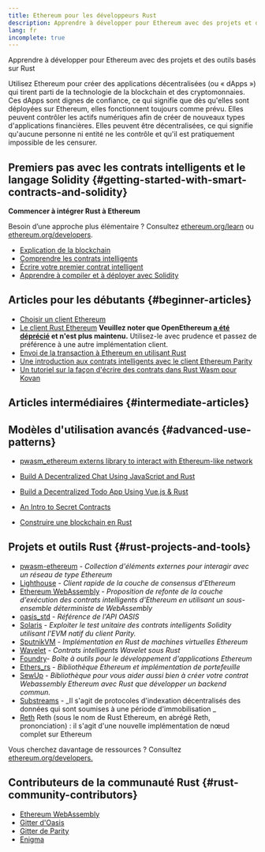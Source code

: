 ```yaml
---
title: Ethereum pour les développeurs Rust
description: Apprendre à développer pour Ethereum avec des projets et des outils basés sur Rust
lang: fr
incomplete: true
---
```


<div class="featured">Apprendre à développer pour Ethereum avec des projets et des outils basés sur Rust</div>

Utilisez Ethereum pour créer des applications décentralisées (ou « dApps ») qui tirent parti de la technologie de la blockchain et des cryptomonnaies. Ces dApps sont dignes de confiance, ce qui signifie que dès qu'elles sont déployées sur Ethereum, elles fonctionnent toujours comme prévu. Elles peuvent contrôler les actifs numériques afin de créer de nouveaux types d'applications financières. Elles peuvent être décentralisées, ce qui signifie qu'aucune personne ni entité ne les contrôle et qu'il est pratiquement impossible de les censurer.

## Premiers pas avec les contrats intelligents et le langage Solidity {#getting-started-with-smart-contracts-and-solidity}

**Commencer à intégrer Rust à Ethereum**

Besoin d’une approche plus élémentaire ? Consultez [ethereum.org/learn](/learn/) ou [ethereum.org/developers](/developers/).

- [Explication de la blockchain](https://kauri.io/article/d55684513211466da7f8cc03987607d5/blockchain-explained)
- [Comprendre les contrats intelligents](https://kauri.io/article/e4f66c6079e74a4a9b532148d3158188/ethereum-101-part-5-the-smart-contract)
- [Écrire votre premier contrat intelligent](https://kauri.io/article/124b7db1d0cf4f47b414f8b13c9d66e2/remix-ide-your-first-smart-contract)
- [Apprendre à compiler et à déployer avec Solidity](https://kauri.io/article/973c5f54c4434bb1b0160cff8c695369/understanding-smart-contract-compilation-and-deployment)

## Articles pour les débutants {#beginner-articles}

- [Choisir un client Ethereum](https://www.trufflesuite.com/docs/truffle/reference/choosing-an-ethereum-client)
- [Le client Rust Ethereum](https://openethereum.github.io/) **Veuillez noter que OpenEthereum [a été déprécié](https://medium.com/openethereum/gnosis-joins-erigon-formerly-turbo-geth-to-release-next-gen-ethereum-client-c6708dd06dd) et n'est plus maintenu.** Utilisez-le avec prudence et passez de préférence à une autre implémentation client.
- [Envoi de la transaction à Ethereum en utilisant Rust](https://kauri.io/#collections/A%20Hackathon%20Survival%20Guide/sending-ethereum-transactions-with-rust/)
- [Une introduction aux contrats intelligents avec le client Ethereum Parity](https://wiki.parity.io/Smart-Contracts)
- [Un tutoriel sur la façon d'écrire des contrats dans Rust Wasm pour Kovan](https://github.com/paritytech/pwasm-tutorial)

## Articles intermédiaires {#intermediate-articles}

## Modèles d'utilisation avancés {#advanced-use-patterns}

- [pwasm_ethereum externs library to interact with Ethereum-like network](https://github.com/openethereum/pwasm-ethereum)
- [Build A Decentralized Chat Using JavaScript and Rust](https://medium.com/perlin-network/build-a-decentralized-chat-using-javascript-rust-webassembly-c775f8484b52)
- [Build a Decentralized Todo App Using Vue.js & Rust](https://medium.com/@jjmace01/build-a-decentralized-todo-app-using-vue-js-rust-webassembly-5381a1895beb)

- [An Intro to Secret Contracts](https://blog.enigma.co/getting-started-with-enigma-an-intro-to-secret-contracts-cdba4fe501c2)
- [Construire une blockchain en Rust](https://blog.logrocket.com/how-to-build-a-blockchain-in-rust/)

## Projets et outils Rust {#rust-projects-and-tools}

- [pwasm-ethereum](https://github.com/paritytech/pwasm-ethereum) - _Collection d'éléments externes pour interagir avec un réseau de type Ethereum_
- [Lighthouse](https://github.com/sigp/lighthouse) - _Client rapide de la couche de consensus d'Ethereum_
- [Ethereum WebAssembly](https://ewasm.readthedocs.io/en/mkdocs/) - _Proposition de refonte de la couche d'exécution des contrats intelligents d'Ethereum en utilisant un sous-ensemble déterministe de WebAssembly_
- [oasis_std](https://docs.rs/oasis-std/0.2.7/oasis_std/) - _Référence de l'API OASIS_
- [Solaris](https://github.com/paritytech/sol-rs) - _Exploiter le test unitaire des contrats intelligents Solidity utilisant l'EVM natif du client Parity._
- [SputnikVM](https://github.com/rust-blockchain/evm) - _Implémentation en Rust de machines virtuelles Ethereum_
- [Wavelet](https://wavelet.perlin.net/docs/smart-contracts) - _Contrats intelligents Wavelet sous Rust_
- [Foundry](https://github.com/gakonst/foundry)- _Boîte à outils pour le développement d'applications Ethereum_
- [Ethers_rs](https://github.com/gakonst/ethers-rs) - _Bibliothèque Ethereum et implémentation de portefeuille_
- [SewUp](https://github.com/second-state/SewUp) - _Bibliothèque pour vous aider aussi bien à créer votre contrat Webassembly Ethereum avec Rust que développer un backend commun._
- [Substreams](https://github.com/streamingfast/substreams) - _Il s'agit de protocoles d'indexation décentralisés des données qui sont soumises à une période d'immobilisation _
- [Reth](https://github.com/paradigmxyz/reth) Reth (sous le nom de Rust Ethereum, en abrégé Reth, prononciation) : il s'agit d'une nouvelle implémentation de nœud complet sur Ethereum

Vous cherchez davantage de ressources ? Consultez [ethereum.org/developers.](/developers/)

## Contributeurs de la communauté Rust {#rust-community-contributors}

- [Ethereum WebAssembly](https://gitter.im/ewasm/Lobby)
- [Gitter d'Oasis](https://gitter.im/Oasis-official/Lobby)
- [Gitter de Parity](https://gitter.im/paritytech/parity)
- [Enigma](https://discord.gg/SJK32GY)
